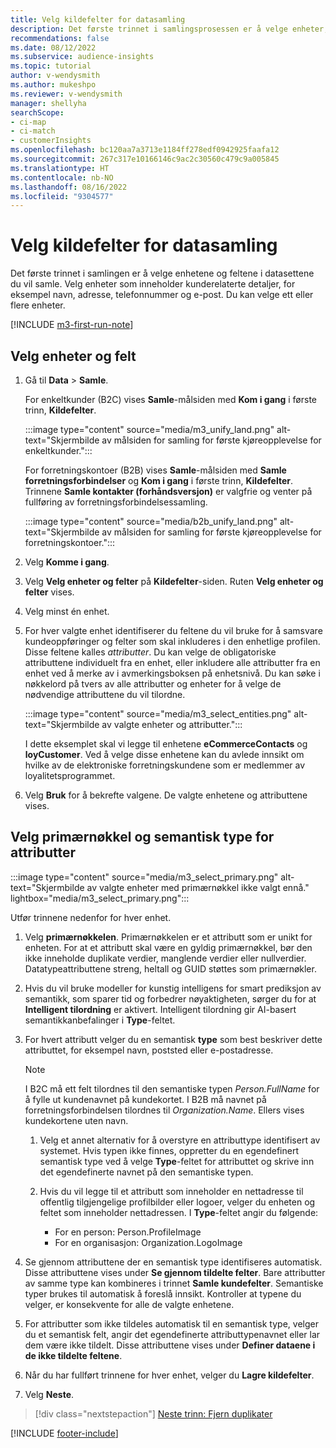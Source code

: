 ```yaml
---
title: Velg kildefelter for datasamling
description: Det første trinnet i samlingsprosessen er å velge enheter, attributter, primærnøkler og semantiske typer for å tildele data til den enhetlige kundeprofilen.
recommendations: false
ms.date: 08/12/2022
ms.subservice: audience-insights
ms.topic: tutorial
author: v-wendysmith
ms.author: mukeshpo
ms.reviewer: v-wendysmith
manager: shellyha
searchScope:
- ci-map
- ci-match
- customerInsights
ms.openlocfilehash: bc120aa7a3713e1184ff278edf0942925faafa12
ms.sourcegitcommit: 267c317e10166146c9ac2c30560c479c9a005845
ms.translationtype: HT
ms.contentlocale: nb-NO
ms.lasthandoff: 08/16/2022
ms.locfileid: "9304577"
---
```

# <a name="select-source-fields-for-data-unification"></a>Velg kildefelter for datasamling

Det første trinnet i samlingen er å velge enhetene og feltene i datasettene du vil samle. Velg enheter som inneholder kunderelaterte detaljer, for eksempel navn, adresse, telefonnummer og e-post. Du kan velge ett eller flere enheter.

[!INCLUDE [m3-first-run-note](includes/m3-first-run-note.md)]

## <a name="select-entities-and-fields"></a>Velg enheter og felt

1. Gå til **Data** > **Samle**.

   For enkeltkunder (B2C) vises **Samle**-målsiden med **Kom i gang** i første trinn, **Kildefelter**.

   :::image type="content" source="media/m3_unify_land.png" alt-text="Skjermbilde av målsiden for samling for første kjøreopplevelse for enkeltkunder.":::

   For forretningskontoer (B2B) vises **Samle**-målsiden med **Samle forretningsforbindelser** og **Kom i gang** i første trinn, **Kildefelter**. Trinnene **Samle kontakter (forhåndsversjon)** er valgfrie og venter på fullføring av forretningsforbindelsessamling.

   :::image type="content" source="media/b2b_unify_land.png" alt-text="Skjermbilde av målsiden for samling for første kjøreopplevelse for forretningskontoer.":::

1. Velg **Komme i gang**.

1. Velg **Velg enheter og felter** på **Kildefelter**-siden. Ruten **Velg enheter og felter** vises.

1. Velg minst én enhet.

1. For hver valgte enhet identifiserer du feltene du vil bruke for å samsvare kundeoppføringer og felter som skal inkluderes i den enhetlige profilen. Disse feltene kalles *attributter*. Du kan velge de obligatoriske attributtene individuelt fra en enhet, eller inkludere alle attributter fra en enhet ved å merke av i avmerkingsboksen på enhetsnivå. Du kan søke i nøkkelord på tvers av alle attributter og enheter for å velge de nødvendige attributtene du vil tilordne.

   :::image type="content" source="media/m3_select_entities.png" alt-text="Skjermbilde av valgte enheter og attributter.":::

   I dette eksemplet skal vi legge til enhetene **eCommerceContacts** og **loyCustomer**. Ved å velge disse enhetene kan du avlede innsikt om hvilke av de elektroniske forretningskundene som er medlemmer av loyalitetsprogrammet.

1. Velg **Bruk** for å bekrefte valgene. De valgte enhetene og attributtene vises.

## <a name="select-primary-key-and-semantic-type-for-attributes"></a>Velg primærnøkkel og semantisk type for attributter

   :::image type="content" source="media/m3_select_primary.png" alt-text="Skjermbilde av valgte enheter med primærnøkkel ikke valgt ennå." lightbox="media/m3_select_primary.png":::

Utfør trinnene nedenfor for hver enhet.

1. Velg **primærnøkkelen**. Primærnøkkelen er et attributt som er unikt for enheten. For at et attributt skal være en gyldig primærnøkkel, bør den ikke inneholde duplikate verdier, manglende verdier eller nullverdier. Datatypeattributtene streng, heltall og GUID støttes som primærnøkler.

1. Hvis du vil bruke modeller for kunstig intelligens for smart prediksjon av semantikk, som sparer tid og forbedrer nøyaktigheten, sørger du for at **Intelligent tilordning** er aktivert. Intelligent tilordning gir AI-basert semantikkanbefalinger i **Type**-feltet.

1. For hvert attributt velger du en semantisk **type** som best beskriver dette attributtet, for eksempel navn, poststed eller e-postadresse.

   > [!NOTE]
   > I B2C må ett felt tilordnes til den semantiske typen *Person.FullName* for å fylle ut kundenavnet på kundekortet. I B2B må navnet på forretningsforbindelsen tilordnes til *Organization.Name*. Ellers vises kundekortene uten navn.

   1. Velg et annet alternativ for å overstyre en attributtype identifisert av systemet. Hvis typen ikke finnes, oppretter du en egendefinert semantisk type ved å velge **Type**-feltet for attributtet og skrive inn det egendefinerte navnet på den semantiske typen.

   1. Hvis du vil legge til et attributt som inneholder en nettadresse til offentlig tilgjengelige profilbilder eller logoer, velger du enheten og feltet som inneholder nettadressen. I **Type**-feltet angir du følgende:
      - For en person: Person.ProfileImage
      - For en organisasjon: Organization.LogoImage

1. Se gjennom attributtene der en semantisk type identifiseres automatisk. Disse attributtene vises under **Se gjennom tildelte felter**. Bare attributter av samme type kan kombineres i trinnet **Samle kundefelter**. Semantiske typer brukes til automatisk å foreslå innsikt. Kontroller at typene du velger, er konsekvente for alle de valgte enhetene.

1. For attributter som ikke tildeles automatisk til en semantisk type, velger du et semantisk felt, angir det egendefinerte attributtypenavnet eller lar dem være ikke tildelt. Disse attributtene vises under **Definer dataene i de ikke tildelte feltene**.

1. Når du har fullført trinnene for hver enhet, velger du **Lagre kildefelter**.

1. Velg **Neste**.

> [!div class="nextstepaction"]
> [Neste trinn: Fjern duplikater](remove-duplicates.md)

[!INCLUDE [footer-include](includes/footer-banner.md)]
